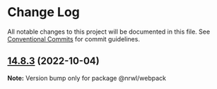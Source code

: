 # Change Log

All notable changes to this project will be documented in this file.
See [Conventional Commits](https://conventionalcommits.org) for commit guidelines.

## [14.8.3](https://github.com/nrwl/nx/compare/14.8.2...14.8.3) (2022-10-04)

**Note:** Version bump only for package @nrwl/webpack
